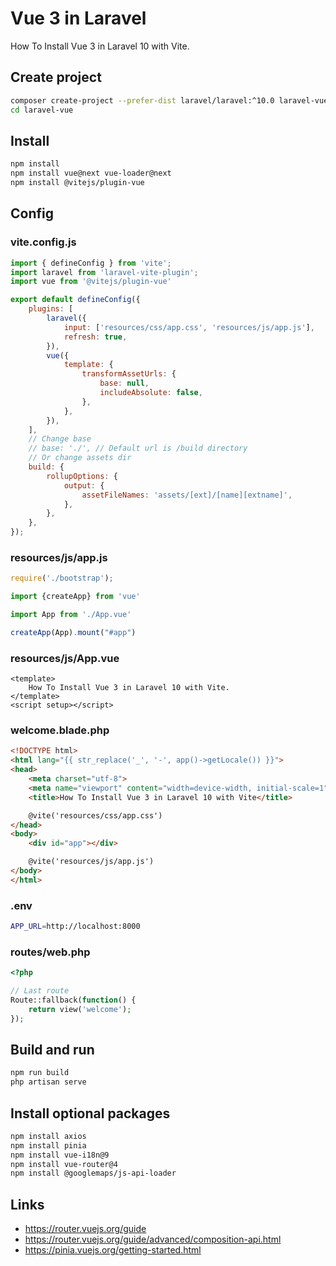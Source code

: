 # Vue 3 in Laravel

How To Install Vue 3 in Laravel 10 with Vite.

## Create project

```sh
composer create-project --prefer-dist laravel/laravel:^10.0 laravel-vue
cd laravel-vue
```

## Install

```sh
npm install
npm install vue@next vue-loader@next
npm install @vitejs/plugin-vue
```

## Config

### vite.config.js

```js
import { defineConfig } from 'vite';
import laravel from 'laravel-vite-plugin';
import vue from '@vitejs/plugin-vue'

export default defineConfig({
    plugins: [
        laravel({
            input: ['resources/css/app.css', 'resources/js/app.js'],
            refresh: true,
        }),
        vue({
            template: {
                transformAssetUrls: {
                    base: null,
                    includeAbsolute: false,
                },
            },
        }),
    ],
    // Change base
	// base: './', // Default url is /build directory    
    // Or change assets dir
	build: {
		rollupOptions: {
			output: {
				assetFileNames: 'assets/[ext]/[name][extname]',
			},
		},
	},
});
```

### resources/js/app.js

```js
require('./bootstrap');

import {createApp} from 'vue'

import App from './App.vue'

createApp(App).mount("#app")
```

### resources/js/App.vue

```vue
<template>
    How To Install Vue 3 in Laravel 10 with Vite.
</template>
<script setup></script>
```

### welcome.blade.php

```html
<!DOCTYPE html>
<html lang="{{ str_replace('_', '-', app()->getLocale()) }}">
<head>
    <meta charset="utf-8">
    <meta name="viewport" content="width=device-width, initial-scale=1">
    <title>How To Install Vue 3 in Laravel 10 with Vite</title>

    @vite('resources/css/app.css')
</head>
<body>
    <div id="app"></div>

    @vite('resources/js/app.js')
</body>
</html>
```

### .env

```sh
APP_URL=http://localhost:8000
```

### routes/web.php

```php
<?php

// Last route
Route::fallback(function() {
    return view('welcome');
});
```

## Build and run

```sh
npm run build
php artisan serve
```

## Install optional packages

```sh
npm install axios
npm install pinia
npm install vue-i18n@9
npm install vue-router@4
npm install @googlemaps/js-api-loader
```

## Links

- <https://router.vuejs.org/guide>
- <https://router.vuejs.org/guide/advanced/composition-api.html>
- <https://pinia.vuejs.org/getting-started.html>
